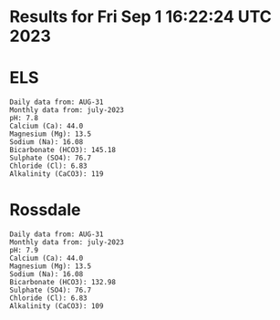 # Results for Fri Sep  1 16:22:24 UTC 2023
# ELS
```
Daily data from: AUG-31
Monthly data from: july-2023
pH: 7.8
Calcium (Ca): 44.0
Magnesium (Mg): 13.5
Sodium (Na): 16.08
Bicarbonate (HCO3): 145.18
Sulphate (SO4): 76.7
Chloride (Cl): 6.83
Alkalinity (CaCO3): 119
```
# Rossdale
```
Daily data from: AUG-31
Monthly data from: july-2023
pH: 7.9
Calcium (Ca): 44.0
Magnesium (Mg): 13.5
Sodium (Na): 16.08
Bicarbonate (HCO3): 132.98
Sulphate (SO4): 76.7
Chloride (Cl): 6.83
Alkalinity (CaCO3): 109
```
